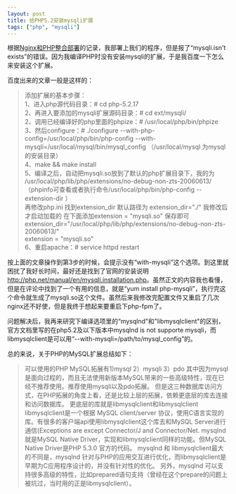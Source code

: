 ```yaml
---
layout: post
title: 给PHP5.2安装mysqli扩展
tags: ["php", "mysqli"]
---
```


  根据<a href="http://www.zhuangyan.cn/4-centos6-nginx-php5.2/" target="_blank">Nginx和PHP整合部署</a>的记录，我部署上我们的程序，但是报了“mysqli.isn't exists”的错误。因为我编译PHP时没有安装mysqli的扩展，于是我百度一下怎么来安装这个扩展。

  百度出来的文章一般是这样的：

>  添加扩展的基本步骤：  
>	1、进入php源代码目录：# cd php-5.2.17  
>	2、再进入要添加的mysqli扩展源码目录：# cd ext/mysqli/  
>	2、调用已经编译好的php里面的phpize：# /usr/local/php/bin/phpize  
>	3、然后configure：# ./configure --with-php-config=/usr/local/php/bin/php-config --with-mysqli=/usr/local/mysql/bin/mysql_config
	   （/usr/local/mysql 为mysql的安装目录）  
>	4、make && make install  
>	5、编译之后，自动把mysqli.so放到了默认的php扩展目录下，我的为 /usr/local/php/lib/php/extensions/no-debug-non-zts-20060613/  
>	（phpinfo可查看或者执行命令/usr/local/php/bin/php-config --extension-dir ）  
>	再修改php.ini 找到extension_dir 默认路径为 extension_dir="./" 我修改后才启动加载的
>	在下面添加extension = "mysqli.so" 保存即可  
>	extension_dir="/usr/local/php/lib/php/extensions/no-debug-non-zts-20060613/"  
>	extension = "mysqli.so"  
>	6、重启apache：# service httpd restart  

  按上面的文章操作到第3步的时候，会提示没有“with-mysqli”这个选项。到这里就困扰了我好长时间，最好还是找到了官网的安装说明<a href="http://php.net/manual/en/mysqli.installation.php" target="_blank">http://php.net/manual/en/mysqli.installation.php</a>。虽然正文的内容我也看懂，但是在评论中找到了一个有用的信息，就是“yum install php-mysqli”，执行完这个命令就生成了mysqli.so这个文件。虽然后来我修改完配置文件又重启了几次nginx还不好使，但是我终于想起来要重启下php-fpm了。

  问题解决后，我再来研究下编译选项里的“mysqlnd"和"libmysqlclient"的区别，官方文档里写的在php5.2及以下版本中mysqlnd is not supporte mysqli，而libmysqlclient是可以用“--with-mysqli=/path/to/mysql_config”的。

  总的来说，关于PHP的MySQL扩展总结如下：
  
> 可以使用的PHP MySQL拓展有1)mysql 2）mysqli  3）pdo
> 其中因为mysql是面向过程的，而且无法使用新版本MySQL带来的一些高级特性，现在已经不推荐使用。推荐使用mysqli以及pdo拓展。
> 但是这三种数据库访问方式，在PHP拓展的角度上看，还是比较上层的拓展，依赖更底层的库去连接和访问数据库。
> 更底层的库就是libmysqlclient和libmysqlclient
>  libmysqlclient是一个根据 MySQL client/server 协议，使用C语言实现的库。有很多的客户端api使用libmysqlclient这个库去和MySQL Server进行通信(Exceptions are except Connector/J and Connector/Net.
> mysqlnd就是MySQL Native Driver，实现和libmysqlclient同样的功能。但MySQL Native Driver是PHP 5.3.0 官方的代码。
> mysqlnd 和 libmysqlclient最大的不同是，mysqlnd 针对与PHP的应用交互进行优化，而libmysqlclient是早期为C应用程序设计的，并没有针对性的优化。
> 另外，mysqlnd 可以支持很多高级的特性，比如prepared语句支持（曾经在这个prepare的问题上被坑过，当时用的正是libmysqlclient）。

